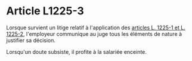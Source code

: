 # Article L1225-3

Lorsque survient un litige relatif à l'application des [articles L. 1225-1 et L. 1225-2][1], l'employeur communique au juge tous les éléments de nature à justifier sa décision. 

Lorsqu'un doute subsiste, il profite à la salariée enceinte.

 [1]: /affichCodeArticle.do?cidTexte=LEGITEXT000006072050&idArticle=LEGIARTI000006900880&dateTexte=&categorieLien=cid